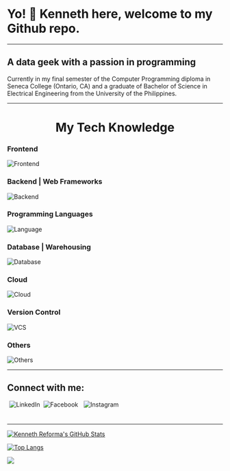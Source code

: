 # Yo! 👋 Kenneth here, welcome to my Github repo.

---

## A data geek with a passion in programming

Currently in my final semester of the Computer Programming diploma in Seneca College (Ontario, CA) and a graduate of Bachelor of Science in Electrical Engineering from the University of the Philippines.

---

<h1 align="center">My Tech Knowledge</h1>

### Frontend

![Frontend](https://skillicons.dev/icons?i=css,bootstrap,tailwind)

### Backend | Web Frameworks

![Backend](https://skillicons.dev/icons?i=django,express,flask,nextjs,nodejs,react,html)

### Programming Languages

![Language](https://skillicons.dev/icons?i=py,c,cpp,js)

### Database | Warehousing

![Database](https://skillicons.dev/icons?i=mongodb,mysql,postgres,sqlite)

### Cloud

![Cloud](https://skillicons.dev/icons?i=aws,azure,gcp)

### Version Control

![VCS](https://skillicons.dev/icons?i=git,github)

### Others

![Others](https://skillicons.dev/icons?i=arduino,autocad,bash,linux,matlab,regex,selenium)

---

## Connect with me:

<link
  rel="stylesheet"
  href="https://cdn.jsdelivr.net/gh/dheereshagrwal/colored-icons@1.6.1/ci.min.css"
/>

<a href="https://www.linkedin.com/in/kenneth-reforma/"><img align="left" class="ci ci-linkedin ci-3x" alt="LinkedIn" style="padding-left: 5px"/>

<a href="https://www.facebook.com/kenneth.reforma/"><img align="left" class="ci ci-facebook ci-3x" alt="Facebook" style="padding-left: 5px"/>

<a href="https://www.instagram.com/chefengrken"><img align="left" class="ci ci-instagram ci-3x" alt="Instagram" style="padding-left: 10px"/>

## <br>

---

[![Kenneth Reforma's GitHub Stats](https://github-readme-stats.vercel.app/api?username=kpreforma)](https://github.com/anuraghazra/github-readme-stats)

[![Top Langs](https://github-readme-stats-git-masterrstaa-rickstaa.vercel.app/api/top-langs/?username=kpreforma)](https://github.com/anuraghazra/github-readme-stats)

![](https://komarev.com/ghpvc/?username=kpreforma)

<!--
**kpreforma/kpreforma** is a ✨ _special_ ✨ repository because its `README.md` (this file) appears on your GitHub profile.

Here are some ideas to get you started:

- 🔭 I’m currently working on ...
- 🌱 I’m currently learning ...
- 👯 I’m looking to collaborate on ...
- 🤔 I’m looking for help with ...
- 💬 Ask me about ...
- 📫 How to reach me: ...
- 😄 Pronouns: ...
- ⚡ Fun fact: ...
-->
